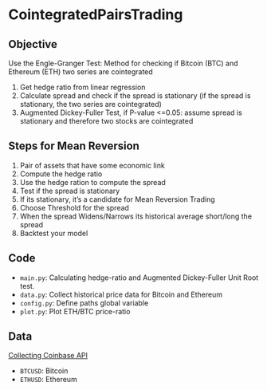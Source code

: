 # CointegratedPairsTrading

## Objective
Use the Engle-Granger Test: Method for checking if Bitcoin (BTC) and Ethereum (ETH) two series are cointegrated
1. Get hedge ratio from linear regression 
2. Calculate spread and check if the spread is stationary (if the spread is stationary, the two series are cointegrated)
3. Augmented Dickey-Fuller Test, if P-value <=0.05: assume spread is stationary and therefore two stocks are cointegrated

## Steps for Mean Reversion 
1.	Pair of assets that have some economic link
2.	Compute the hedge ratio
3.	Use the hedge ration to compute the spread
4.	Test if the spread is stationary
5.	If its stationary, it’s a candidate for Mean Reversion Trading
6.	Choose Threshold for the spread 
7.	When the spread Widens/Narrows its historical average short/long the spread
8.	Backtest your model 

## Code
- `main.py`: Calculating hedge-ratio and Augmented Dickey-Fuller Unit Root test.
- `data.py`: Collect historical price data for Bitcoin and Ethereum
- `config.py`: Define paths global variable 
- `plot.py`: Plot ETH/BTC price-ratio

## Data
[Collecting Coinbase API](https://developers.coinbase.com/)
- `BTCUSD`: Bitcoin
- `ETHUSD`: Ethereum 

